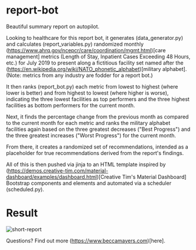 # report-bot
Beautiful summary report on autopilot.

Looking to healthcare for this report bot, it generates (data_generator.py) and calculates (report_variables.py) randomized monthly (https://www.ahrq.gov/ncepcr/care/coordination/mgmt.html)[care management] metrics (Length of Stay, Inpatient Cases Exceeding 48 Hours, etc.) for July 2019 to present along a fictitious facility set named after the (https://en.wikipedia.org/wiki/NATO_phonetic_alphabet)[military alphabet]. (Note: metrics from any industry are fodder for a report bot.)

It then ranks (report_bot.py) each metric from lowest to highest (where lower is better) and from highest to lowest (where higher is worse), indicating the three lowest facilities as top performers and the three highest facilities as bottom performers for the current month.

Next, it finds the percentage change from the previous month as compared to the current month for each metric and ranks the military alphabet facilities again based on the three greatest decreases ("Best Progress") and the three greatest increases ("Worst Progress") for the current month.

From there, it creates a randomized set of recommendations, intended as a placeholder for true recommendations derived from the report's findings. 

All of this is then pushed via jinja to an HTML template inspired by (https://demos.creative-tim.com/material-dashboard/examples/dashboard.html)[Creative Tim's Material Dashboard] Bootstrap components and elements and automated via a scheduler (scheduled.py).

# Result
![short-report](https://user-images.githubusercontent.com/90014766/131937347-d7834cd2-fc10-4c55-aa53-1f0d015678a4.png)

Questions? Find out more (https://www.beccamayers.com)[here].
